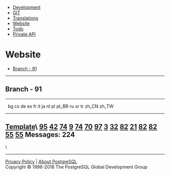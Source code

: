 -   [Development](development.html)
-   [GIT](git.html)
-   [Translations](translations.html)
-   [Website](website.html)
-   [Todo](todo.html)
-   [Private API](privateapi/index.html)

Website
=======

-   [Branch - 91](#v91)

* * * * *

Branch - 91
-----------

  ----------------------------------------------------------------------------------------------------------------------------------------------------------------------------------------------------------------------------------------------------------------------------------------------------------------------------------------------------
                                    bg                  cs                  de                  es                 fr                  it                  ja                  nl                 pl                  pt\_BR                 ru                  sr                  tr                  zh\_CN                 zh\_TW
  --------------------------------- ------------------- ------------------- ------------------- ------------------ ------------------- ------------------- ------------------- ------------------ ------------------- ---------------------- ------------------- ------------------- ------------------- ---------------------- ----------------------
  [Template](po/91-messages.pot)\   [95](po/91-bg.po)   [42](po/91-cs.po)   [74](po/91-de.po)   [9](po/91-es.po)   [74](po/91-fr.po)   [70](po/91-it.po)   [97](po/91-ja.po)   [3](po/91-nl.po)   [32](po/91-pl.po)   [82](po/91-pt_BR.po)   [21](po/91-ru.po)   [82](po/91-sr.po)   [82](po/91-tr.po)   [55](po/91-zh_CN.po)   [55](po/91-zh_TW.po)
  Messages: 224                                                                                                                                                                                                                                                                                                                 
  ----------------------------------------------------------------------------------------------------------------------------------------------------------------------------------------------------------------------------------------------------------------------------------------------------------------------------------------------------

\

* * * * *

[Privacy Policy](https://www.postgresql.org/about/privacypolicy) |
[About PostgreSQL](https://www.postgresql.org/about/)\
 Copyright © 1996-2018 The PostgreSQL Global Development Group
